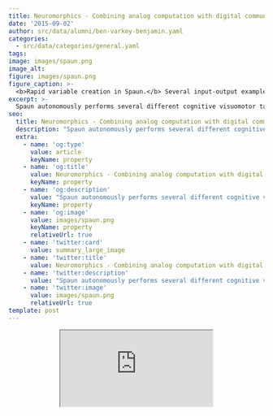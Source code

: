 ```yaml
---
title: Neuromorphics - Combining analog computation with digital communication
date: '2015-09-02'
author: src/data/alumni/ben-varkey-benjamin.yaml
categories:
  - src/data/categories/general.yaml
tags:
image: images/spaun.png
image_alt:
figure: images/spaun.png
figure_caption: >-
  <b>Rapid variable creation in Spaun.</b> Several input-output examples are presented to Spaun visually. It is then given an input and must produce the appropriate output, writing its answer. To get the right answer in this task, Spaun must infer a common pattern in the input-output pairings. Doing so requires induction, a central feature of human cognition. In the trial shown, it responds correctly, successfully inferring the common pattern [Eliasmith et al. 2012].
excerpt: >-
  Spaun autonomously performs several different cognitive visuomotor tasks but runs 9,000 times slower than real-time on a 16-core PC.
seo:
  title: Neuromorphics - Combining analog computation with digital communication
  description: "Spaun autonomously performs several different cognitive visuomotor tasks but runs 9,000 times slower than real-time on a 16-core PC."
  extra:
    - name: 'og:type'
      value: article
      keyName: property
    - name: 'og:title'
      value: Neuromorphics - Combining analog computation with digital communication
      keyName: property
    - name: 'og:description'
      value: "Spaun autonomously performs several different cognitive visuomotor tasks but runs 9,000 times slower than real-time on a 16-core PC."
      keyName: property
    - name: 'og:image'
      value: images/spaun.png
      keyName: property
      relativeUrl: true
    - name: 'twitter:card'
      value: summary_large_image
    - name: 'twitter:title'
      value: Neuromorphics - Combining analog computation with digital communication
    - name: 'twitter:description'
      value: "Spaun autonomously performs several different cognitive visuomotor tasks but runs 9,000 times slower than real-time on a 16-core PC."
    - name: 'twitter:image'
      value: images/spaun.png
      relativeUrl: true
template: post
---
```


<div align="center"><iframe src="https://www.youtube.com/embed/tPRbphzQ-T8" allowfullscreen></div>

The five-year goal of this ONR-funded project, which begun in April 2013, is to build a multichip neuromorphic system that will run Spaun in real-time while consuming mere milliwatts of power. Spaun is the world's largest behaving brain model. Its unprecedented scale—2.3M neurons connected by 898M synapses—was acheived by using NEF (Neural Engineering Framework) to synthesize synaptic weights automatically from a specification of population-level representations and transformations. Thanks to this higher level of abstraction, it is now possible to build spiking neural networks that perform interesting cognitive visuomotor tasks completely autonomously.

> Spaun autonomously performs several different cognitive visuomotor tasks but runs 9,000 times slower than real-time on a 16-core PC.

Spaun performs a total of eight different **visuomotor tasks** with a network of 2,341,242 spiking neurons organized into 32,143 pools connected by 898,205,908 synapses. For example, its 220K-neuron visual heirarchy recognizes handwritten digits presented to its 28x28-pixel retina. Its 1M-neuron dorsolateral prefrontal cortex keeps track of the sequence of digits it has seen. Its 500K-neuron ventrolateral prefrontal cortex infers the next digit in a sequence. And its 35K-neuron motor cortex controls its arm to write down the inferred digit.

> We are currently designing Brainstorm, the first neuromorphic chip whose spiking-neuron networks are synthesized from a high-level description, and coding Neuromorph, a software tool that automatically performs this synthesis.

This new approach to designing and configuring neuromorphic chips is analogous to current practices with field-programmable gate-arrays (FPGAs). **Brainstorm**'s silicon neurons are akin to an FPGA's logic-gates and its synaptic connections are akin to reconfigurable wiring between these gates. **Neuromorph** is akin to a tool the FPGA's integrated design suite provides that synthesizes a circuit's netlist from a Verilog description of its function. Instead of Verilog, however, Neuromorph starts with a mathematically-specified computation, coded in Python, that specifies population-level representations and transformations. First, it defines an encoding between values of each variable in the computation and a Brainstorm pool's patterns of spiking activity. Next, it derives population-to-population synaptic weights (using NEF) that transform one spike-activity pattern into another so as to realize the desired computation. Finally, it programs Brainstorm to route these weighted connections between the silicon neurons.
